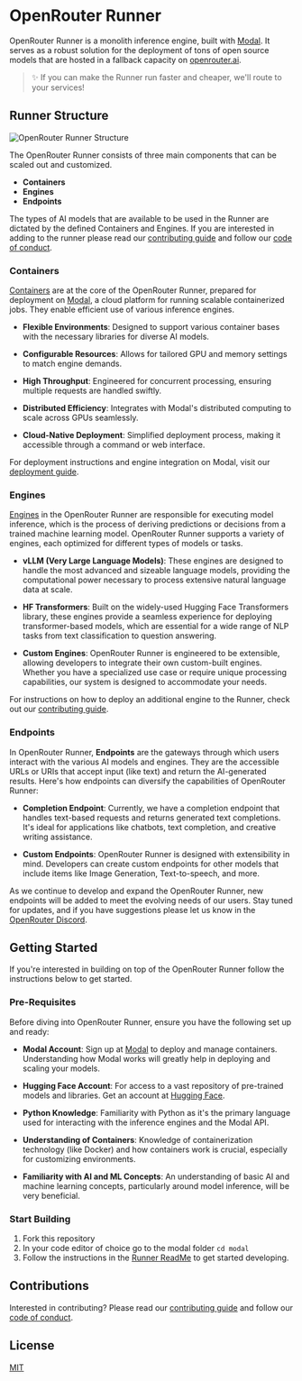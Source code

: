 # OpenRouter Runner

OpenRouter Runner is a monolith inference engine, built with [Modal](https://modal.com/). It serves as a robust solution for the deployment of tons of open source models that are hosted in a fallback capacity on [openrouter.ai](https://openrouter.ai).

> ✨ If you can make the Runner run faster and cheaper, we'll route to your services!

## Runner Structure

![OpenRouter Runner Structure](https://i.imgur.com/taN5BbH.png)

The OpenRouter Runner consists of three main components that can be scaled out and customized.
- **Containers** 
- **Engines**
- **Endpoints** 

The types of AI models that are available to be used in the Runner are dictated by the defined Containers and Engines. If you are interested in adding to the runner please read our [contributing guide](./.github/CONTRIBUTING.md) and follow our [code of conduct](./.github/CODE_OF_CONDUCT.md).

### Containers

[Containers](https://cloud.google.com/learn/what-are-containers) are at the core of the OpenRouter Runner, prepared for deployment on [Modal](https://modal.com/), a cloud platform for running scalable containerized jobs. They enable efficient use of various inference engines.

- **Flexible Environments**: Designed to support various container bases with the necessary libraries for diverse AI models.

- **Configurable Resources**: Allows for tailored GPU and memory settings to match engine demands.

- **High Throughput**: Engineered for concurrent processing, ensuring multiple requests are handled swiftly.

- **Distributed Efficiency**: Integrates with Modal's distributed computing to scale across GPUs seamlessly.

- **Cloud-Native Deployment**: Simplified deployment process, making it accessible through a command or web interface.

For deployment instructions and engine integration on Modal, visit our [deployment guide](link-to-deployment-guide).


### Engines

[Engines](https://www.autoblocks.ai/glossary/inference-engine) in the OpenRouter Runner are responsible for executing model inference, which is the process of deriving predictions or decisions from a trained machine learning model. OpenRouter Runner supports a variety of engines, each optimized for different types of models or tasks.

- **vLLM (Very Large Language Models)**: These engines are designed to handle the most advanced and sizeable language models, providing the computational power necessary to process extensive natural language data at scale.

- **HF Transformers**: Built on the widely-used Hugging Face Transformers library, these engines provide a seamless experience for deploying transformer-based models, which are essential for a wide range of NLP tasks from text classification to question answering.

- **Custom Engines**: OpenRouter Runner is engineered to be extensible, allowing developers to integrate their own custom-built engines. Whether you have a specialized use case or require unique processing capabilities, our system is designed to accommodate your needs.

For instructions on how to deploy an additional engine to the Runner, check out our [contributing guide](./.github/CONTRIBUTING.md).

### Endpoints

In OpenRouter Runner, **Endpoints** are the gateways through which users interact with the various AI models and engines. They are the accessible URLs or URIs that accept input (like text) and return the AI-generated results. Here's how endpoints can diversify the capabilities of OpenRouter Runner:

- **Completion Endpoint**: Currently, we have a completion endpoint that handles text-based requests and returns generated text completions. It's ideal for applications like chatbots, text completion, and creative writing assistance.

- **Custom Endpoints**: OpenRouter Runner is designed with extensibility in mind. Developers can create custom endpoints for other models that include items like Image Generation, Text-to-speech, and more.

As we continue to develop and expand the OpenRouter Runner, new endpoints will be added to meet the evolving needs of our users. Stay tuned for updates, and if you have suggestions please let us know in the [OpenRouter Discord](https://discord.com/channels/1091220969173028894/1107397803266818229).


## Getting Started

If you're interested in building on top of the OpenRouter Runner follow the instructions below to get started.

### Pre-Requisites

Before diving into OpenRouter Runner, ensure you have the following set up and ready:

- **Modal Account**: Sign up at [Modal](https://modal.com/) to deploy and manage containers. Understanding how Modal works will greatly help in deploying and scaling your models.
  
- **Hugging Face Account**: For access to a vast repository of pre-trained models and libraries. Get an account at [Hugging Face](https://huggingface.co/).
  
- **Python Knowledge**: Familiarity with Python as it's the primary language used for interacting with the inference engines and the Modal API.
  
- **Understanding of Containers**: Knowledge of containerization technology (like Docker) and how containers work is crucial, especially for customizing environments.
  
- **Familiarity with AI and ML Concepts**: An understanding of basic AI and machine learning concepts, particularly around model inference, will be very beneficial.

### Start Building

1. Fork this repository
2. In your code editor of choice go to the modal folder
    `cd modal`
3. Follow the instructions in the [Runner ReadMe](./modal/runner/README.md) to get started developing.

## Contributions

Interested in contributing? Please read our [contributing guide](./.github/CONTRIBUTING.md) and follow our [code of conduct](./.github/CODE_OF_CONDUCT.md).

## License

[MIT](./LICENSE)
